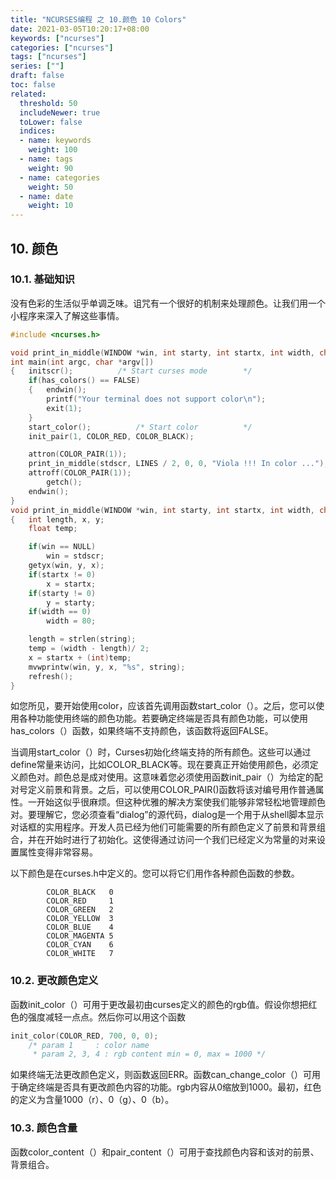 ```yaml
---
title: "NCURSES编程 之 10.颜色 10 Colors"
date: 2021-03-05T10:20:17+08:00
keywords: ["ncurses"]
categories: ["ncurses"]
tags: ["ncurses"]
series: [""]
draft: false
toc: false
related:
  threshold: 50
  includeNewer: true
  toLower: false
  indices:
  - name: keywords
    weight: 100
  - name: tags
    weight: 90
  - name: categories
    weight: 50
  - name: date
    weight: 10
---
```


## 10. 颜色

### 10.1. 基础知识

没有色彩的生活似乎单调乏味。诅咒有一个很好的机制来处理颜色。让我们用一个小程序来深入了解这些事情。

```cpp
#include <ncurses.h>

void print_in_middle(WINDOW *win, int starty, int startx, int width, char *string);
int main(int argc, char *argv[])
{	initscr();			/* Start curses mode 		*/
	if(has_colors() == FALSE)
	{	endwin();
		printf("Your terminal does not support color\n");
		exit(1);
	}
	start_color();			/* Start color 			*/
	init_pair(1, COLOR_RED, COLOR_BLACK);

	attron(COLOR_PAIR(1));
	print_in_middle(stdscr, LINES / 2, 0, 0, "Viola !!! In color ...");
	attroff(COLOR_PAIR(1));
    	getch();
	endwin();
}
void print_in_middle(WINDOW *win, int starty, int startx, int width, char *string)
{	int length, x, y;
	float temp;

	if(win == NULL)
		win = stdscr;
	getyx(win, y, x);
	if(startx != 0)
		x = startx;
	if(starty != 0)
		y = starty;
	if(width == 0)
		width = 80;

	length = strlen(string);
	temp = (width - length)/ 2;
	x = startx + (int)temp;
	mvwprintw(win, y, x, "%s", string);
	refresh();
}
```
如您所见，要开始使用color，应该首先调用函数start_color（）。之后，您可以使用各种功能使用终端的颜色功能。若要确定终端是否具有颜色功能，可以使用has_colors（）函数，如果终端不支持颜色，该函数将返回FALSE。

当调用start_color（）时，Curses初始化终端支持的所有颜色。这些可以通过define常量来访问，比如COLOR_BLACK等。现在要真正开始使用颜色，必须定义颜色对。颜色总是成对使用。这意味着您必须使用函数init_pair（）为给定的配对号定义前景和背景。之后，可以使用COLOR_PAIR()函数将该对编号用作普通属性。一开始这似乎很麻烦。但这种优雅的解决方案使我们能够非常轻松地管理颜色对。要理解它，您必须查看“dialog”的源代码，dialog是一个用于从shell脚本显示对话框的实用程序。开发人员已经为他们可能需要的所有颜色定义了前景和背景组合，并在开始时进行了初始化。这使得通过访问一个我们已经定义为常量的对来设置属性变得非常容易。

以下颜色是在curses.h中定义的。您可以将它们用作各种颜色函数的参数。
```text
        COLOR_BLACK   0
        COLOR_RED     1
        COLOR_GREEN   2
        COLOR_YELLOW  3
        COLOR_BLUE    4
        COLOR_MAGENTA 5
        COLOR_CYAN    6
        COLOR_WHITE   7
```

### 10.2. 更改颜色定义
函数init_color（）可用于更改最初由curses定义的颜色的rgb值。假设你想把红色的强度减轻一点点。然后你可以用这个函数

```cpp
init_color(COLOR_RED, 700, 0, 0);
    /* param 1     : color name
     * param 2, 3, 4 : rgb content min = 0, max = 1000 */
```
如果终端无法更改颜色定义，则函数返回ERR。函数can_change_color（）可用于确定终端是否具有更改颜色内容的功能。rgb内容从0缩放到1000。最初，红色的定义为含量1000（r）、0（g）、0（b）。

### 10.3. 颜色含量
函数color_content（）和pair_content（）可用于查找颜色内容和该对的前景、背景组合。

